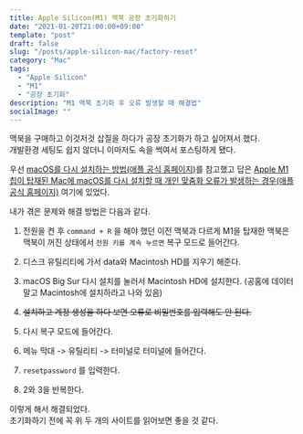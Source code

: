 ```yaml
---
title: Apple Silicon(M1) 맥북 공장 초기화하기
date: "2021-01-20T21:00:00+09:00"
template: "post"
draft: false
slug: "/posts/apple-silicon-mac/factory-reset"
category: "Mac"
tags:
  - "Apple Silicon"
  - "M1"
  - "공장 초기화"
description: "M1 맥북 초기화 후 오류 발생할 때 해결법"
socialImage: ""
---
```


맥북을 구매하고 이것저것 삽질을 하다가 공장 초기화가 하고 싶어져서 했다.   
개발환경 세팅도 쉽지 않더니 이마저도 속을 썩여서 포스팅하게 됐다.

우선 [macOS를 다시 설치하는 방법(애플 공식 홈페이지)](https://support.apple.com/ko-kr/HT204904)를 참고했고 답은 [Apple M1 칩이 탑재된 Mac에 macOS를 다시 설치할 때 개인 맞춤화 오류가 발생하는 경우(애플 공식 홈페이지)](https://support.apple.com/ko-kr/HT211983) 여기에 있었다.

내가 겪은 문제와 해결 방법은 다음과 같다.

1. 전원을 켠 후 ```command + R``` 을 해야 했던 이전 맥북과 다르게 M1을 탑재한 맥북은 맥북이 꺼진 상태에서 ```전원 키를 계속 누르면``` 복구 모드로 들어간다.

2. 디스크 유틸리티에 가서 data와 Macintosh HD를 지우기 해준다.

3. macOS Big Sur 다시 설치를 눌러서 Macintosh HD에 설치한다.
(공홈에 데이터말고 Macintosh에 설치하라고 나와 있음)

4. ~~설치하고 계정 생성을 하다 보면 오류로 비밀번호를 입력해도 안 된다.~~

5. 다시 복구 모드에 들어간다.

6. 메뉴 막대 -> 유틸리티 -> 터미널로 터미널에 들어간다.

7. ```resetpassword``` 를 입력한다.

8. 2와 3을 반복한다.

이렇게 해서 해결되었다.  
초기화하기 전에 꼭 위 두 개의 사이트를 읽어보면 좋을 것 같다.